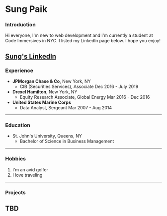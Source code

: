 # **Sung Paik**
### Introduction
Hi everyone, I'm new to web development and I'm currently a student at Code Immersives in NYC. I listed my LinkedIn page below. I hope you enjoy!

[Sung's LinkedIn](https://www.linkedin.com/in/sungypaik/)
---
### Experience
* **JPMorgan Chase & Co**, New York, NY 
    * CIB (Securities Services), Associate Dec 2016 - July 2019
* **Drexel Hamilton**, New York, NY
  * Equity Research Associate, Global Energy Mar 2016 - Dec 2016
* **United States Marine Corps**
  * Data Analyst, Sergeant Mar 2007 - Aug 2014
---
### Education
* St. John's University, Queens, NY
  * Bachelor of Science in Business Management
---
### Hobbies
1. I'm an avid golfer
2. I love traveling
---
### Projects
TBD
---